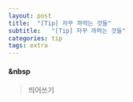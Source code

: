 ```yaml
---
layout: post
title:  "[Tip] 자꾸 까먹는 것들"
subtitle:   "[Tip] 자꾸 까먹는 것들"
categories: tip
tags: extra
---
```



#### &nbsp  
> 띄어쓰기


